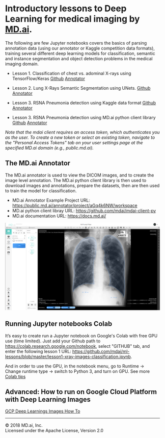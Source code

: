 # Introductory lessons to Deep Learning for medical imaging by [MD.ai](https://www.md.ai). 

The following are few Jupyter notebooks covers the basics of parsing annotation data (using our annotator or Kaggle competition data formats), training several different deep learning models for classification, semantic and instance segmentation and object detection problems in the medical imaging domain.  

- Lesson 1. Classification of chest vs. adominal X-rays using TensorFlow/Keras [Github](https://github.com/mdai/ml-lessons/blob/master/lesson1-xray-images-classification.ipynb) [Annotator](https://public.md.ai/annotator/project/PVq9raBJ)

- Lesson 2. Lung X-Rays Semantic Segmentation using UNets. [Github](https://github.com/mdai/ml-lessons/blob/master/lesson2-lung-xrays-segmentation.ipynb)
[Annotator](https://public.md.ai/annotator/project/aGq4k6NW/workspace) 

- Lesson 3. RSNA Pneumonia detection using Kaggle data format [Github](https://github.com/mdai/ml-lessons/blob/master/lesson3-rsna-pneumonia-detection-kaggle.ipynb) [Annotator](https://public.md.ai/annotator/project/LxR6zdR2/workspace) 
  
- Lesson 3. RSNA Pneumonia detection using MD.ai python client library [Github](https://github.com/mdai/ml-lessons/blob/master/lesson3-rsna-pneumonia-detection-mdai-client-lib.ipynb) [Annotator](https://public.md.ai/annotator/project/LxR6zdR2/workspace)

*Note that the mdai client requires an access token, which authenticates you as the user. To create a new token or select an existing token, navigate to the "Personal Access Tokens" tab on your user settings page at the specified MD.ai domain (e.g., public.md.ai).*

## The MD.ai Annotator 
The MD.ai annotator is used to view the DICOM images, and to create the image level annotation. The MD.ai python client library is then used to download images and annotations, prepare the datasets, then are then used to train the model for classification. 
- MD.ai Annotator Example Project URL: https://public.md.ai/annotator/project/aGq4k6NW/workspace
- MD.ai python client libray URL: https://github.com/mdai/mdai-client-py
- MD.ai documentation URL: https://docs.md.ai/

![MD.ai Annotator](/images/annotator.png)

## Running Jupyter notebooks Colab  

It’s easy to create run a Jupyter notebook on Google's Colab with free GPU use (time limited). 
Just add your Github path to https://colab.research.google.com/notebook, select "GITHUB" tab, and enter the following lesson 1 URL: https://github.com/mdai/ml-lessons/blob/master/lesson1-xray-images-classification.ipynb. 

And in order to use the GPU, in the notebook menu, go to Runtime -> Change runtime type -> switch to Python 3, and turn on GPU.  See more [Colab tips](https://www.kdnuggets.com/2018/02/essential-google-colaboratory-tips-tricks.html)

## Advanced: How to run on Google Cloud Platform with Deep Learning Images

[GCP Deep Learnings Images How To](running_on_gcp.md)

---

&copy; 2018 MD.ai, Inc.  
Licensed under the Apache License, Version 2.0
